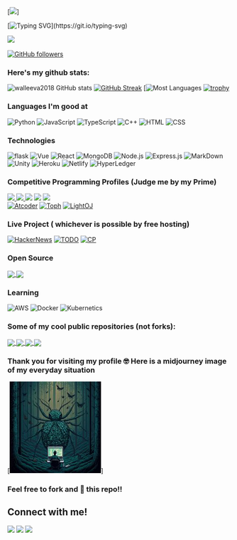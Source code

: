 [![](https://github.com/walleeva2018/walleeva2018/blob/main/a%20(2)%20(1).gif?raw=true)]<!-- If you want the template for my gif, email me! -->

[![Typing SVG](https://readme-typing-svg.herokuapp.com?font=Architects+Daughter&color=7AF79A&size=30&lines=Hey!+It's+Rafi!;I'm+a+learning+developer...;CRAZY+fan+of+web3,+cloud;And+I'm+a+workaholic+person;looking+to+contribute;)](https://git.io/typing-svg)

<img src="https://profile-counter.glitch.me/walleeva2018/count.svg">

[![GitHub followers](https://img.shields.io/github/followers/walleeva2018.svg?style=social&label=Followers)](https://github.com/walleeva2018?tab=followers)

### Here's my github stats:

![walleeva2018 GitHub stats](https://github-readme-stats.vercel.app/api?username=walleeva2018&show_icons=true&theme=radical) 
[![GitHub Streak](https://github-readme-streak-stats.herokuapp.com/?user=walleeva2018&theme=radical)](https://git.io/streak-stats) 
[![Most Languages](https://github-readme-stats.anuraghazra1.vercel.app/api/top-langs/?username=walleeva2018&theme=dark&hide_border=true&no-bg=true&no-frame=true&langs_count=10)
[![trophy](https://github-profile-trophy.vercel.app/?username=walleeva2018)](https://github.com/ryo-ma/github-profile-trophy)


### Languages I'm good at


![Python](https://img.shields.io/badge/Python-14354C?style=for-the-badge&logo=python&logoColor=white)
![JavaScript](https://img.shields.io/badge/JavaScript-323330?style=for-the-badge&logo=javascript&logoColor=F7DF1E)
![TypeScript](https://img.shields.io/badge/TypeScript-007ACC?style=for-the-badge&logo=typescript&logoColor=white)
![C++](https://img.shields.io/badge/C%2B%2B-00599C?style=for-the-badge&logo=c%2B%2B&logoColor=white)
![HTML](https://img.shields.io/badge/HTML-239120?style=for-the-badge&logo=html5&logoColor=white)
![CSS](https://img.shields.io/badge/CSS-239120?&style=for-the-badge&logo=css3&logoColor=white)

### Technologies  <!-- https://dev.to/envoy_/150-badges-for-github-pnk#blockchain  -->

![flask](https://img.shields.io/badge/Flask-000000?style=for-the-badge&logo=flask&logoColor=white)
![Vue](https://img.shields.io/badge/Vue.js-35495E?style=for-the-badge&logo=vue.js&logoColor=4FC08D)
![React](https://img.shields.io/badge/React-20232A?style=for-the-badge&logo=react&logoColor=61DAFB)
![MongoDB](https://img.shields.io/badge/MongoDB-4EA94B?style=for-the-badge&logo=mongodb&logoColor=white)
![Node.js](https://img.shields.io/badge/Node.js-43853D?style=for-the-badge&logo=node.js&logoColor=white)
![Express.js](https://img.shields.io/badge/Express.js-404D59?style=for-the-badge)
![MarkDown](https://img.shields.io/badge/Markdown-000000?style=for-the-badge&logo=markdown&logoColor=white)
![Unity](https://img.shields.io/badge/Unity-100000?style=for-the-badge&logo=unity&logoColor=white)
![Heroku](https://img.shields.io/badge/Heroku-430098?style=for-the-badge&logo=heroku&logoColor=white)
![Netlify](	https://img.shields.io/badge/Netlify-00C7B7?style=for-the-badge&logo=netlify&logoColor=white)
![HyperLedger](https://img.shields.io/badge/hyperledger-2F3134?style=for-the-badge&logo=hyperledger&logoColor=white)

### Competitive Programming Profiles (Judge me by my Prime) <!--https://home.aveek.io/GitHub-Profile-Badges/ -->

<a href="https://leetcode.com/walleeva2018/">![](https://img.shields.io/badge/LeetCode-FFA116.svg?style=for-the-badge&logo=LeetCode&logoColor=white) </a>
<a href="https://codeforces.com/profile/walleeva">![](https://img.shields.io/badge/Codeforces-1F8ACB.svg?style=for-the-badge&logo=Codeforces&logoColor=white) </a> 
<a href="https://www.codechef.com/users/mcqueen2018">![](https://img.shields.io/badge/CodeChef-5B4638.svg?style=for-the-badge&logo=CodeChef&logoColor=white)</a>
<a href="https://www.hackerrank.com/walleeva2018?hr_r=1">![](https://img.shields.io/badge/HackerRank-00EA64.svg?style=for-the-badge&logo=HackerRank&logoColor=white)</a>
<a href="https://www.hackerearth.com/@walleeva2018">![](https://img.shields.io/badge/HackerEarth-2C3454.svg?style=for-the-badge&logo=HackerEarth&logoColor=white)</a>
<br>
<span>
  <a href="https://atcoder.jp/users/walleeva"><img alt="Atcoder" title="AtCoder" src="https://img.shields.io/badge/-AtCoder-black?style=for-the-badge&logo=addthis&logoColor=white"/></a>
</span>
<span>
  <a href="https://toph.co/u/mcqueen"><img alt="Toph" title="Toph" src="https://img.shields.io/badge/-Toph-orange?style=for-the-badge&logo=addthis&logoColor=white"/></a>
</span>
<span>
  <a href="https://lightoj.com/user/zubairahmedr"><img alt="LightOJ" title="LightOJ" src="https://img.shields.io/badge/-LightOJ-blue?style=for-the-badge&logo=addthis&logoColor=white"/></a>
</span>

### Live Project ( whichever is possible by free hosting) 

<span>
  <a href="https://hacker-news-zubair.netlify.app/"><img alt="HackerNews" title="HackerNews" src="https://img.shields.io/badge/-HackerNews-green?style=for-the-badge&logo=addthis&logoColor=white"/></a>
</span>

<span>
  <a href="https://coruscating-smakager-fcb251.netlify.app/"><img alt="TODO" title="TODO" src="https://img.shields.io/badge/-TODOLIST-black?style=for-the-badge&logo=addthis&logoColor=white"/></a>
</span>

<span>
  <a href="https://sohojeprogramming.blogspot.com/"><img alt="CP" title="CP" src="https://img.shields.io/badge/-CPBlog-red?style=for-the-badge&logo=addthis&logoColor=white"/></a>
</span>

### Open Source 


<a href="https://github.com/walleeva2018/problem-tutorials">
  <img align="center" src="https://github-readme-stats.vercel.app/api/pin/?username=walleeva2018&repo=problem-tutorials&theme=tokyonight" />
</a>

<a href="https://github.com/walleeva2018/awesome-github-profile-readme-templates">
  <img align="center" src="https://github-readme-stats.vercel.app/api/pin/?username=walleeva2018&repo=awesome-github-profile-readme-templates&theme=tokyonight" />
</a>




### Learning 

![AWS](https://img.shields.io/badge/Amazon_AWS-232F3E?style=for-the-badge&logo=amazon-aws&logoColor=white)
![Docker](https://img.shields.io/badge/Docker-2496ED.svg?style=for-the-badge&logo=Docker&logoColor=white)
![Kubernetics](https://img.shields.io/badge/Kubernetes-326CE5.svg?style=for-the-badge&logo=Kubernetes&logoColor=white)




### Some of my cool public repositories (not forks):

<a href="https://github.com/walleeva2018/ML">
  <img align="center" src="https://github-readme-stats.vercel.app/api/pin/?username=walleeva2018&repo=ML&theme=tokyonight" />
</a>

<a href="https://github.com/walleeva2018/Web">
  <img align="center" src="https://github-readme-stats.vercel.app/api/pin/?username=walleeva2018&repo=Web&theme=tokyonight" />
</a>

<a href="https://github.com/walleeva2018/Assistance-for-Blind-People">
  <img align="center" src="https://github-readme-stats.vercel.app/api/pin/?username=walleeva2018&repo=Assistance-for-Blind-People&theme=tokyonight" />
</a>

<a href="https://github.com/walleeva2018/Bangla-desktop-Voice-assistance">
  <img align="center" src="https://github-readme-stats.vercel.app/api/pin/?username=walleeva2018&repo=Bangla-desktop-Voice-assistance&theme=tokyonight" />
</a>







### Thank you for visiting my profile 🤓 Here is a midjourney image of my everyday situation 
[![](https://github.com/walleeva2018/walleeva2018/blob/main/325166505_1643785179424836_8598779591188349048_n.jpg?raw=true)]

### Feel free to fork and 🌟 this repo!!

<h2>Connect with me!</h2>
 
[<img src="https://img.shields.io/badge/linkedin-%230077B5.svg?&style=for-the-badge&logo=linkedin&logoColor=white" />](https://www.linkedin.com/in/zubair-ahmed-rafi-95ba3322a/) [<img src = "https://img.shields.io/badge/twitter-%2320A1F1.svg?&style=for-the-badge&logo=twitter&logoColor=white">](https://twitter.com/mcqueen2837)  [<img src = "https://img.shields.io/badge/facebook-%2320A1F1.svg?&style=for-the-badge&logo=facebook&logoColor=white">](https://www.facebook.com/profile.php?id=100015181156377)
 <be> <br>


